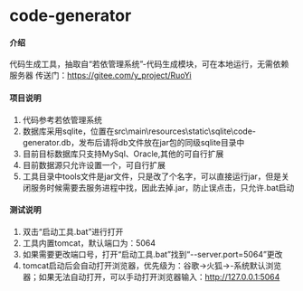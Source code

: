 # code-generator

#### 介绍
代码生成工具，抽取自“若依管理系统”-代码生成模块，可在本地运行，无需依赖服务器
传送门：https://gitee.com/y_project/RuoYi

#### 项目说明
1. 代码参考若依管理系统
2. 数据库采用sqlite，位置在src\main\resources\static\sqlite\code-generator.db，发布后请将db文件放在jar包的同级sqlite目录中
3. 目前目标数据库只支持MySql、Oracle,其他的可自行扩展
4. 目前数据源只允许设置一个，可自行扩展
5. 工具目录中tools文件是jar文件，只是改了个名字，可以直接运行jar，但是关闭服务时候需要去服务进程中找，因此去掉.jar，防止误点击，只允许.bat启动

#### 测试说明

1. 双击“启动工具.bat”进行打开
2. 工具内置tomcat，默认端口为：5064
3. 如果需要更改端口号，打开“启动工具.bat”找到“--server.port=5064”更改
4. tomcat启动后会自动打开浏览器，优先级为：谷歌→火狐→-系统默认浏览器；如果无法自动打开，可以手动打开浏览器输入：http://127.0.0.1:5064